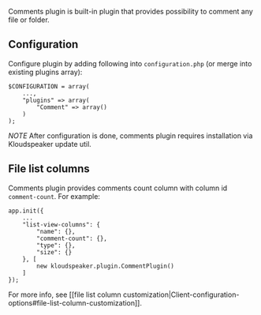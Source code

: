 Comments plugin is built-in plugin that provides possibility to comment any file or folder.

## Configuration

Configure plugin by adding following into `configuration.php` (or merge into existing plugins array):

	$CONFIGURATION = array(
		...,
		"plugins" => array(
			"Comment" => array()
		)
	);

*NOTE* After configuration is done, comments plugin requires installation via Kloudspeaker update util.

## File list columns

Comments plugin provides comments count column with column id `comment-count`. For example:

	app.init({
		...
		"list-view-columns": {
			"name": {},
			"comment-count": {},
			"type": {},
			"size": {}
		}, [
			new kloudspeaker.plugin.CommentPlugin()
		]
	});

For more info, see [[file list column customization|Client-configuration-options#file-list-column-customization]].